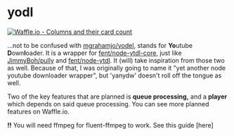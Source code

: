 # yodl

[![Waffle.io - Columns and their card count](https://badge.waffle.io/Luxray5474/yodl.svg?columns=all)](https://waffle.io/Luxray5474/yodl)

...not to be confused with [mgrahamjo/yodel](https://github.com/mgrahamjo/yodel), stands for **Yo**utube **D**own**l**oader. It is a wrapper for [fent/node-ytdl-core](https://github.com/fent/node-ytdl-core), just like [JimmyBoh/pully](https://github.com/JimmyBoh/pully) and [fent/node-ytdl](https://github.com/fent/node-ytdl). It (will) take inspiration from those two as well. Because of that, I was originally going to name it "yet another node youtube downloader wrapper", but 'yanydw' doesn't roll off the tongue as well. 

Two of the key features that are planned is **queue processing,** and a **player** which depends on said queue processing. You can see more planned features on Waffle.io.

**!!** You will need ffmpeg for fluent-ffmpeg to work. See this guide [here]